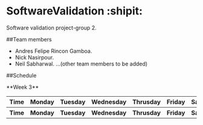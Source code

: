 # SoftwareValidation :shipit:
Software validation project-group 2.

##Team members
- Andres Felipe Rincon Gamboa.
- Nick Nasirpour.
- Neil Sabharwal. 
...(other team members to be added)


##Schedule
<table width="90%" align="center" >
    <div>**Week 3**</div>
    <div id="h_nav">
    <tr>
        <th>Time</th>
        <th>Monday</th>
        <th>Tuesday</th>
        <th>Wednesday</th>
        <th>Thrusday</th>
        <th>Friday</th>
        <th>Saturday</th>
    </tr>
</div>  
<div id="h_nav">
    <tr>
        <th>Time</th>
        <th>Monday</th>
        <th>Tuesday</th>
        <th>Wednesday</th>
        <th>Thrusday</th>
        <th>Friday</th>
        <th>Saturday</th>
    </tr>
</div> 

</table>

